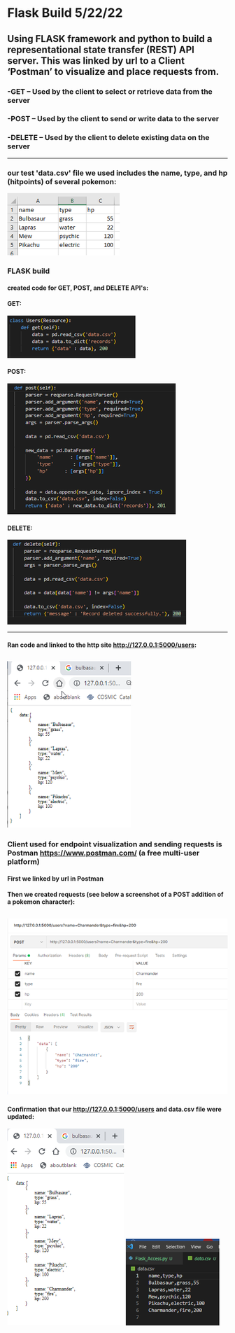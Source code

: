 # Flask Build 5/22/22
## Using FLASK framework and python to build a representational state transfer (REST) API server. This was linked by url to a Client ‘Postman’ to visualize and place requests from.
### -GET – Used by the client to select or retrieve data from the server
### -POST – Used by the client to send or write data to the server
### -DELETE – Used by the client to delete existing data on the server
-----------------------------------------------------------------------------------------------------------------------------------------
### our test 'data.csv' file we used includes the name, type, and hp (hitpoints) of several pokemon:
![](https://github.com/cosmicdreams/final_project_group1/blob/Beetleee/flask/Resources/Plot0.png)

### FLASK build
#### created code for GET, POST, and DELETE API's:
#### GET:
![](https://github.com/cosmicdreams/final_project_group1/blob/Beetleee/flask/Resources/Plot2.png)
#### POST:
![](https://github.com/cosmicdreams/final_project_group1/blob/Beetleee/flask/Resources/Plot3.png)
#### DELETE:
![](https://github.com/cosmicdreams/final_project_group1/blob/Beetleee/flask/Resources/Plot11.png)

--------------------------------------------------------------------------------------------------------------------------------
#### Ran code and linked to the http site http://127.0.0.1:5000/users: 
![](https://github.com/cosmicdreams/final_project_group1/blob/Beetleee/flask/Resources/Plot1.png)
-----------------------------------------------------------------------------------------------------------------------------------
### Client used for endpoint visualization and sending requests is Postman https://www.postman.com/ (a free multi-user platform)
#### First we linked by url in Postman
#### Then we created requests (see below a screenshot of a POST addition of a pokemon character):
![](https://github.com/cosmicdreams/final_project_group1/blob/Beetleee/flask/Resources/Plot5.png)
---------------------------------------------------------------------------------------------------------------------------
#### Confirmation that our  http://127.0.0.1:5000/users and data.csv file were updated:
![](https://github.com/cosmicdreams/final_project_group1/blob/Beetleee/flask/Resources/Plot6.png)
![](https://github.com/cosmicdreams/final_project_group1/blob/Beetleee/flask/Resources/Plot7.png)
